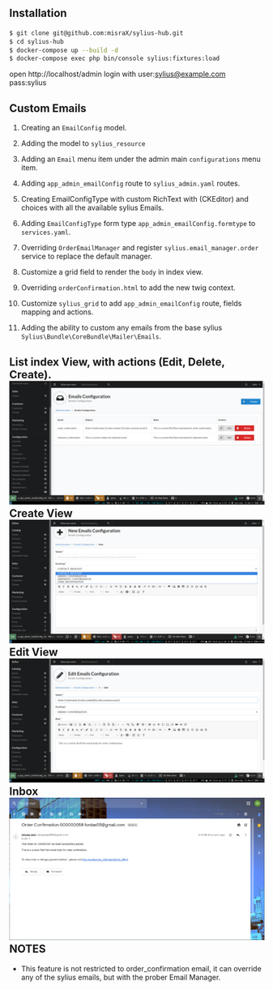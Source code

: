 Installation
------------

```bash
$ git clone git@github.com:misraX/sylius-hub.git
$ cd sylius-hub
$ docker-compose up --build -d
$ docker-compose exec php bin/console sylius:fixtures:load

```
open http://localhost/admin login with user:sylius@example.com pass:sylius

Custom Emails
------------

1. Creating an `EmailConfig` model.

2. Adding the model to `sylius_resource`

3. Adding an `Email` menu item under the admin main `configurations` menu item.

4. Adding `app_admin_emailConfig` route to `sylius_admin.yaml` routes.

5. Creating EmailConfigType with custom RichText with (CKEditor) and choices with all the available sylius Emails.

6. Adding `EmailConfigType` form type `app_admin_emailConfig.formtype` to `services.yaml`.

7. Overriding  `OrderEmailManager` and register `sylius.email_manager.order` service to replace the default manager.

8. Customize a grid field to render the `body` in index view.

8. Overriding `orderConfirmation.html` to add the new twig context.

9. Customize `sylius_grid` to add `app_admin_emailConfig` route, fields mapping and actions.

10. Adding the ability to custom any emails from the base sylius `Sylius\Bundle\CoreBundle\Mailer\Emails`. 

List index View, with actions (Edit, Delete, Create).
![ListView](https://raw.githubusercontent.com/misraX/sylius-hub/master/screenshots/admin-index-listView.png)
Create View
![createView](https://raw.githubusercontent.com/misraX/sylius-hub/master/screenshots/admin-create-createView.png)
Edit View
![updateView](https://raw.githubusercontent.com/misraX/sylius-hub/master/screenshots/admin-edit-editView.png)
Inbox
![iboxView](https://raw.githubusercontent.com/misraX/sylius-hub/master/screenshots/inbox-email.png)
NOTES
-----

- This feature is not restricted to order_confirmation email, it can override any of the sylius emails,
but with the prober Email Manager.
